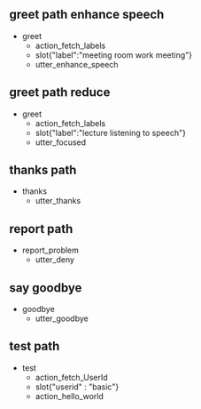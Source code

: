 ## greet path enhance speech
* greet
  - action_fetch_labels
  - slot{"label":"meeting room work meeting"}
  - utter_enhance_speech

## greet path reduce
* greet
  - action_fetch_labels
  - slot{"label":"lecture listening to speech"}
  - utter_focused

## thanks path
* thanks
  - utter_thanks

## report path
* report_problem
  - utter_deny

## say goodbye
* goodbye
  - utter_goodbye

## test path
* test
  - action_fetch_UserId
  - slot{"userid" : "basic"}
  - action_hello_world

